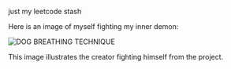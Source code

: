 just my leetcode stash

Here is an image of myself fighting my inner demon:

![DOG BREATHING TECHNIQUE](https://i.pinimg.com/originals/f7/a2/6d/f7a26db2a36d556cb2fa81d5685d07a5.jpg)

This image illustrates the creator fighting himself from the project.
